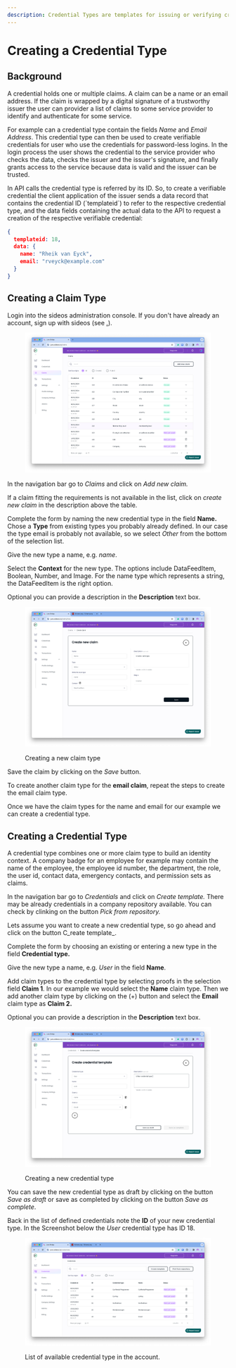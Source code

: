```yaml
---
description: Credential Types are templates for issuing or verifying credentials
---
```


# Creating a Credential Type

## Background

A credential holds one or multiple claims. A claim can be a name or an email address. If the claim is wrapped by a digital signature of a trustworthy issuer the user can provider a list of claims to some service provider to identify and authenticate for some service.

For example can a credential type contain the fields _Name_ and _Email Address_. This credential type can then be used to create verifiable credentials for user who use the credentials for password-less logins. In the login process the user shows the credential to the service provider who checks the data, checks the issuer and the issuer's signature, and finally grants access to the service because data is valid and the issuer can be trusted.&#x20;

In API calls the credential type is referred by its ID. So, to create a verifiable credential the client application of the issuer sends a data record that contains the credential ID (\`templateid\`) to refer to the respective credential type, and the data fields containing the actual data to the API to request a creation of the respective verifiable credential:&#x20;

```json
{
  templateid: 18,
  data: {
    name: "Rheik van Eyck",
    email: "rveyck@example.com"
  }
}
```

## Creating a Claim Type

Login into the sideos administration console. If you don't have already an account, sign up with sideos (see [.](./ "mention")).

<figure><img src="../.gitbook/assets/Screen Shot 2024-02-23 at 18.58.57 PM.png" alt=""><figcaption></figcaption></figure>

In the navigation bar go to _Claims_ and click on _Add new claim._

If a claim fitting the requirements is not available in the list, click on _create new claim_ in the description above the table.

Complete the form by naming the new credential type in the field **Name.** Chose a **Type** from existing types you probably already defined. In our case the type email is probably not available, so we select _Other_ from the bottom of the selection list.

Give the new type a name, e.g. _name_.&#x20;

Select the **Context** for the new type. The options include DataFeedItem, Boolean, Number, and Image. For the name type which represents a string, the DataFeedItem is the right option.&#x20;

Optional you can provide a description in the **Description** text box.

<figure><img src="../.gitbook/assets/Screen Shot 2024-02-23 at 19.08.55 PM.png" alt=""><figcaption><p>Creating a new claim type</p></figcaption></figure>

Save the claim by clicking on the _Save_ button.&#x20;

To create another claim type for the **email claim**, repeat the steps to create the email claim type. &#x20;

Once we have the claim types for the name and email for our example we can create a credential type.

## Creating a Credential Type

A credential type combines one or more claim type to build an identity context. A company badge for an employee for example may contain the name of the employee, the employee id number, the department, the role, the user id, contact data, emergency contacts, and permission sets as claims.&#x20;

In the navigation bar go to _Credentials_ and click on _Create template._ There may be already credentials in a company repository available. You can check by clinking on the button _Pick from repository._&#x20;

Lets assume you want to create a new credential type, so go ahead and click on the button C_reate template_.

Complete the form by choosing an existing or entering a new type in the field **Credential type.**&#x20;

Give the new type a name, e.g. _User_ in the field **Name**.&#x20;

Add claim types to the credential type by selecting proofs in the selection field **Claim 1**. In our example we would select the **Name** claim type. Then we add another claim type by clicking on the (+) button and select the **Email** claim type as **Claim 2.**&#x20;

Optional you can provide a description in the **Description** text box.

<figure><img src="../.gitbook/assets/Screen Shot 2024-02-23 at 19.25.56 PM.png" alt=""><figcaption><p>Creating a new credential type</p></figcaption></figure>

You can save the new credential type as draft by clicking on the button _Save as draft_ or save as completed by clicking on the button _Save as complete_.&#x20;

Back in the list of defined credentials note the **ID** of your new credential type. In the Screenshot below the _User_ credential type has ID 18.&#x20;

<figure><img src="../.gitbook/assets/Screen Shot 2024-02-23 at 19.29.20 PM.png" alt=""><figcaption><p>List of available credential type in the account.</p></figcaption></figure>
